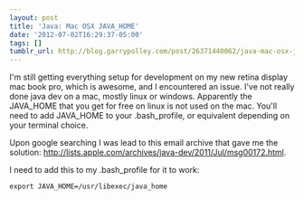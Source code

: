 ```yaml
---
layout: post
title: 'Java: Mac OSX JAVA_HOME'
date: '2012-07-02T16:29:37-05:00'
tags: []
tumblr_url: http://blog.garrypolley.com/post/26371440062/java-mac-osx-java-home
---
```

I'm still getting everything setup for development on my new retina display mac book pro, which is awesome, and I encountered an issue.  I've not really done java dev on a mac, mostly linux or windows.   Apparently the JAVA_HOME that you get for free on linux is not used on the mac.  You'll need to add JAVA_HOME to your .bash_profile, or equivalent depending on your terminal choice.

Upon google searching I was lead to this email archive that gave me the solution: http://lists.apple.com/archives/java-dev/2011/Jul/msg00172.html.

I need to add this to my .bash_profile for it to work:

`export JAVA_HOME=/usr/libexec/java_home`

